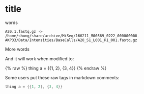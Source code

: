 # title

words

```
A20.1.fastq.gz -> /home/shung/share/archive/MiSeq/160211_M00569_0222_000000000-AKP33/Data/Intensities/BaseCalls/A20_S1_L001_R1_001.fastq.gz
```

More words


And it will work when modified to:

{% raw %}
thing a = {{1, 2}, {3, 4}}
{% endraw %}


Some users put these raw tags in markdown comments:

[//]: # ({% raw %})
```C++
thing a = {{1, 2}, {3, 4}}
```
[//]: # ({% endraw %})
